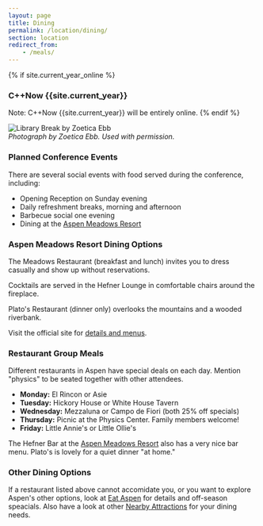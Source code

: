 ```yaml
---
layout: page
title: Dining
permalink: /location/dining/
section: location
redirect_from:
    - /meals/
---
```

{% if site.current_year_online %}
### C++Now {{site.current_year}}

Note: C++Now {{site.current_year}} will be entirely online.
{% endif %}

![Library Break by Zoetica Ebb](/assets/img/location/LibraryBreakByZoeticaEbb.jpg "Library Break by Zoetica Ebb")<br>
*Photograph by Zoetica Ebb. Used with permission.*



### Planned Conference Events

There are several social events with food served during the conference, including:

* Opening Reception on Sunday evening
* Daily refreshment breaks, morning and afternoon
* Barbecue social one evening
* Dining at the [Aspen Meadows Resort](https://www.aspenmeadows.com/)



### Aspen Meadows Resort Dining Options

The Meadows Restaurant (breakfast and lunch) invites you to dress casually and show up without reservations.

Cocktails are served in the Hefner Lounge in comfortable chairs around the fireplace.

Plato's Restaurant (dinner only) overlooks the mountains and a wooded riverbank.

Visit the official site for [details and menus](https://www.aspenmeadows.com/dining/).



### Restaurant Group Meals

Different restaurants in Aspen have special deals on each day. Mention "physics" to be seated together with other attendees.

* **Monday:** El Rincon or Asie
* **Tuesday:** Hickory House or White House Tavern
* **Wednesday:** Mezzaluna or Campo de Fiori (both 25% off specials)
* **Thursday:** Picnic at the Physics Center. Family members welcome!
* **Friday:** Little Annie's or Little Ollie's

The Hefner Bar at the [Aspen Meadows Resort](https://www.aspenmeadows.com/) also has a very nice bar menu. Plato's is lovely for a quiet dinner "at home."



### Other Dining Options

If a restaurant listed above cannot accomidate you, or you want to explore Aspen's other options, look at [Eat Aspen](http://eataspen.com) for details and off-season speacials. Also have a look at other [Nearby Attractions](/location/nearby_attractions/) for your dining needs.
